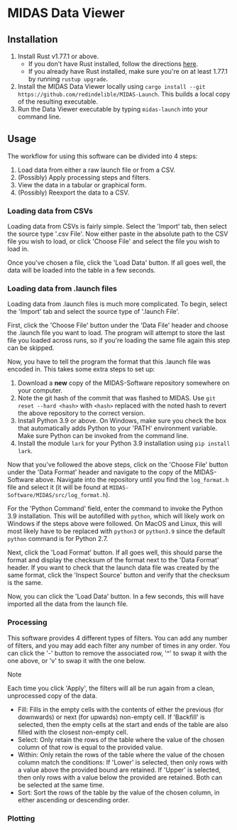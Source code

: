 # MIDAS Data Viewer

## Installation

1. Install Rust v1.77.1 or above. 
   * If you don't have Rust installed, follow the directions [here](https://www.rust-lang.org/tools/install).
   * If you already have Rust installed, make sure you're on at least 1.77.1 by running `rustup upgrade`.
2. Install the MIDAS Data Viewer locally using `cargo install --git https://github.com/redindelible/MIDAS-Launch`. This builds a local copy of the resulting executable.
3. Run the Data Viewer executable by typing `midas-launch` into your command line.

## Usage
The workflow for using this software can be divided into 4 steps:
1. Load data from either a raw launch file or from a CSV.
2. (Possibly) Apply processing steps and filters.
3. View the data in a tabular or graphical form.
4. (Possibly) Reexport the data to a CSV.

### Loading data from CSVs
   
Loading data from CSVs is fairly simple. Select the 'Import' tab, then select the source type
'.csv File'. Now either paste in the absolute path to the CSV file you wish to load, or click
'Choose File' and select the file you wish to load in.

Once you've chosen a file, click the 'Load Data' button. If all goes well, the data will be
loaded into the table in a few seconds.

### Loading data from .launch files

Loading data from .launch files is much more complicated. To begin, select the 'Import' tab and select
the source type of '.launch File'.

First, click the 'Choose File' button under the 'Data File' header and choose the .launch file
you want to load. The program will attempt to store the last file you loaded across runs, so
if you're loading the same file again this step can be skipped.

Now, you have to tell the program the format that this .launch file was encoded in. This takes some 
extra steps to set up:

1. Download a __new__ copy of the MIDAS-Software repository somewhere on your computer.
2. Note the git hash of the commit that was flashed to MIDAS. Use
`git reset --hard <hash>` with `<hash>` replaced with the noted hash to revert the above
repository to the correct version.
3. Install Python 3.9 or above. On Windows, make sure you check the box that automatically adds
Python to your 'PATH' environment variable. Make sure Python can be invoked from the command line.
4. Install the module `lark` for your Python 3.9 installation using `pip install lark`. 

Now that you've followed the above steps, click on the 'Choose File' button under the 'Data Format'
header and navigate to the copy of the MIDAS-Software above. Navigate into the repository until you
find the `log_format.h` file and select it (it will be found at `MIDAS-Software/MIDAS/src/log_format.h`).

For the 'Python Command' field, enter the command to invoke the Python 3.9 installation. This will
be autofilled with `python`, which will likely work on Windows if the steps above were followed. On MacOS
and Linux, this will most likely have to be replaced with `python3` or `python3.9` since the default `python`
command is for Python 2.7. 

Next, click the 'Load Format' button. If all goes well, this should parse the format and display the checksum
of the format next to the 'Data Format' header. If you want to check that the launch data file
was created by the same format, click the 'Inspect Source' button and verify that the checksum is the same.

Now, you can click the 'Load Data' button. In a few seconds, this will have imported all the data
from the launch file.

### Processing

This software provides 4 different types of filters. You can add any number of filters,
and you may add each filter any number of times in any order. You can click the '-' button to
remove the associated row, '^' to swap it with the one above, or 'v' to swap it with the one below.

> [!NOTE]
> Each time you click 'Apply', the filters will all be run again from a 
> clean, unprocessed copy of the data.

* Fill: Fills in the empty cells with the contents of either the previous (for downwards) 
or next (for upwards) non-empty cell. If 'Backfill' is selected, then the empty cells at the start
and ends of the table are also filled with the closest non-empty cell.
* Select: Only retain the rows of the table where the value of the chosen column of that row is equal
to the provided value.
* Within: Only retain the rows of the table where the value of the chosen column match the conditions: If 'Lower' is selected,
then only rows with a value above the provided bound are retained. If 'Upper' is selected, then only rows
with a value below the provided are retained. Both can be selected at the same time.
* Sort: Sort the rows of the table by the value of the chosen column, in either ascending or descending order.

### Plotting